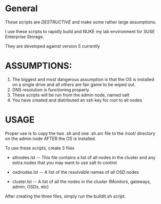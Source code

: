 # General
These scripts are *DESTRUCTIVE* and make some rather large assumptions.

I use these scripts to rapidly build and NUKE my lab environment for 
SUSE Enterprise Storage.

They are developed against version 5 currently

# ASSUMPTIONS:
1.  The biggest and most dangerous assumption is that the OS is installed on a 
    single drive and all others are fair game to be wiped out.
2.  DNS resolution is functioning properly
3.  These scripts will be run from the admin node, named salt
4.  You have created and distributed an ssh key for root to all nodes

# USAGE
Proper use is to copy the two .sh and one .sh.src file to the /root/ directory 
on the admin node AFTER the OS is installed.

To use these scripts, create 3 files
 - allnodes.lst
    --  This file contains a list of all nodes in the cluster and any extra nodes
        that you may want to use salt to control

 - osdnodes.lst
    --  A list of the resolvable names of all OSD nodes

 - cluster.lst
    -- A list of all the nodes in the cluster (Monitors, gateways, admin, OSDs, etc)

After creating the three files, simply run the buildit.sh script.

